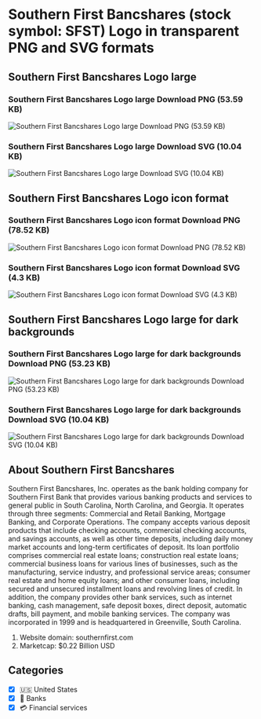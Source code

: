 # Southern First Bancshares (stock symbol: SFST) Logo in transparent PNG and SVG formats

## Southern First Bancshares Logo large

### Southern First Bancshares Logo large Download PNG (53.59 KB)

![Southern First Bancshares Logo large Download PNG (53.59 KB)](/img/orig/SFST_BIG-86a951e1.png)

### Southern First Bancshares Logo large Download SVG (10.04 KB)

![Southern First Bancshares Logo large Download SVG (10.04 KB)](/img/orig/SFST_BIG-1d35947c.svg)

## Southern First Bancshares Logo icon format

### Southern First Bancshares Logo icon format Download PNG (78.52 KB)

![Southern First Bancshares Logo icon format Download PNG (78.52 KB)](/img/orig/SFST-7ff3f492.png)

### Southern First Bancshares Logo icon format Download SVG (4.3 KB)

![Southern First Bancshares Logo icon format Download SVG (4.3 KB)](/img/orig/SFST-c6eba842.svg)

## Southern First Bancshares Logo large for dark backgrounds

### Southern First Bancshares Logo large for dark backgrounds Download PNG (53.23 KB)

![Southern First Bancshares Logo large for dark backgrounds Download PNG (53.23 KB)](/img/orig/SFST_BIG.D-bf7c3ed5.png)

### Southern First Bancshares Logo large for dark backgrounds Download SVG (10.04 KB)

![Southern First Bancshares Logo large for dark backgrounds Download SVG (10.04 KB)](/img/orig/SFST_BIG.D-ceabddbb.svg)

## About Southern First Bancshares

Southern First Bancshares, Inc. operates as the bank holding company for Southern First Bank that provides various banking products and services to general public in South Carolina, North Carolina, and Georgia. It operates through three segments: Commercial and Retail Banking, Mortgage Banking, and Corporate Operations. The company accepts various deposit products that include checking accounts, commercial checking accounts, and savings accounts, as well as other time deposits, including daily money market accounts and long-term certificates of deposit. Its loan portfolio comprises commercial real estate loans; construction real estate loans; commercial business loans for various lines of businesses, such as the manufacturing, service industry, and professional service areas; consumer real estate and home equity loans; and other consumer loans, including secured and unsecured installment loans and revolving lines of credit. In addition, the company provides other bank services, such as internet banking, cash management, safe deposit boxes, direct deposit, automatic drafts, bill payment, and mobile banking services. The company was incorporated in 1999 and is headquartered in Greenville, South Carolina.

1. Website domain: southernfirst.com
2. Marketcap: $0.22 Billion USD


## Categories
- [x] 🇺🇸 United States
- [x] 🏦 Banks
- [x] 💳 Financial services
